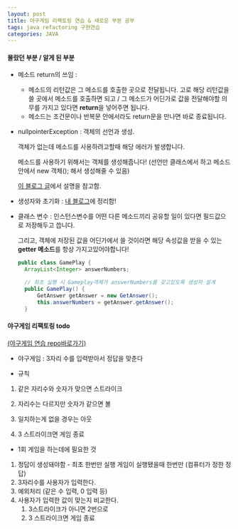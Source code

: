 ```yaml
---
layout: post
title: 야구게임 리팩토링 연습 & 새로운 부분 공부
tags: java refactoring 구현연습
categories: JAVA 
---
```


#### 몰랐던 부분 / 알게 된 부분 

- 메소드 return의 쓰임 : 

  - 메소드의 리턴값은 그 메소드를 호출한 곳으로 전달됩니다. 고로 해당 리턴값을 쓸 곳에서 메소드를 호출하면 되고 / 그 메소드가 어딘가로 값을 전달해야할 의무를 가지고 있다면  **return**을 넣어주면 됩니다.
  - 메소드는 조건문이나 반복문 안에서라도 return문을 만나면 바로 종료됩니다.

- nullpointerException : 객체의 선언과 생성. 

  객체가 없는데 메소드를 사용하려고할때 해당 에러가 발생합니다.

  메소드를 사용하기 위해서는 객체를 생성해줍니다! (선언만 클래스에서 하고 메소드 안에서 new 객체(); 해서 생성해줄 수 있음)

  [이 블로그 글](https://m.blog.naver.com/PostView.nhn?blogId=geeyoming&logNo=220078572377&proxyReferer=https%3A%2F%2Fwww.google.co.kr%2F)에서 설명을 참고함. 

- 생성자와 초기화  : [내 블로그](https://youth27.github.io/%EC%83%9D%EC%84%B1%EC%9E%90/%EB%B3%80%EC%88%98/%ED%95%84%EB%93%9C/%EC%9D%B8%EC%8A%A4%ED%84%B4%EC%8A%A4/%EC%B4%88%EA%B8%B0%ED%99%94/2017/09/20/Constructor/)에 정리함!

- 클래스 변수 : 인스턴스변수를 어떤 다른 메소드끼리 공유할 일이 있다면 필드값으로 저장해두고 씁니다. 

  그리고, 객체에 저장된 값을 어딘가에서 쓸 것이라면 해당 속성값을 받을 수 있는 **getter 메소드**를 항상 가지고있어야합니다! 

  ~~~java
  public class GamePlay {
  	ArrayList<Integer> answerNumbers;

  	// 최초 실행 시 Gameplay객체가 answerNumbers를 갖고있도록 생성자 설계
  	public GamePlay() {
  		GetAnswer getAnswer = new GetAnswer();
  		this.answerNumbers = getAnswer.getAnswer();
  	}
  ~~~



#### 야구게임 리팩토링 todo

[(야구게임 연습 repo바로가기)](https://github.com/youth27/java-whitelevel-review/tree/master/src/baseballPractice)

- 야구게임 : 3자리 수를 입력받아서 정답을 맞춘다
 
- 규칙

1. 같은 자리수와 숫자가 맞으면 스트라이크

2.  자리수는 다르지만 숫자가 같으면 볼

3.  일치하는게 없을 경우는 아웃

4.  3 스트라이크면 게임 종료


- 1회 게임을 하는데에 필요한 것

1. 정답이 생성돼야함 - 최초 한번만 실행 게임이 실행됐을때 한번만 (컴퓨터가 정한 정답) 
2.  3자리수를 사용자가 입력한다.
   1. 예외처리 (같은 수 입력, 0 입력 등)
3. 사용자가 입력한 값이 맞는지 비교한다.
   1.  3스트라이크가 아니면 2번으로
   2. 3 스트라이크면 게임 종료
